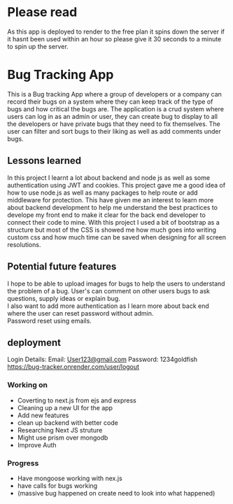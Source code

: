# Please read
As this app is deployed to render to the free plan it spins down the server if it hasnt been used within an hour so please give it 30 seconds to a minute to spin up the server. 


# Bug Tracking App

This is a Bug tracking App where a group of developers or a company can record their bugs on a system where they can keep track of the type of bugs and how critical the bugs are. The application is a crud system where users can log in as an admin or user, they can create bug to display to all the developers or have private bugs that they need to fix themselves. The user can filter and sort bugs to their liking as well as add comments under bugs.

## Lessons learned

In this project I learnt a lot about backend and node js as well as some authentication using JWT and cookies. This project gave me a good idea of how to use node.js as well as many packages to help route or add middleware for protection. This have given me an interest to learn more about backend development to help me understand the best practices to develope my front end to make it clear for the back end developer to connect their code to mine. With this project I used a bit of bootstrap as a structure but most of the CSS is showed me how much goes into writing custom css and how much time can be saved when designing for all screen resolutions.

## Potential future features

I hope to be able to upload images for bugs to help the users to understand the problem of a bug.
User's can comment on other users bugs to ask questions, supply ideas or explain bug.  
I also want to add more authentication as I learn more about back end where the user can reset password without admin.  
Password reset using emails.

## deployment

Login Details:
Email: User123@gmail.com Password: 1234goldfish
https://bug-tracker.onrender.com/user/logout

### Working on

- Coverting to next.js from ejs and express 
- Cleaning up a new UI for the app
- Add new features
- clean up backend with better code
- Researching Next JS struture
- Might use prism over mongodb
- Improve Auth
  
### Progress
- Have mongoose working with nex.js
- have calls for bugs working
- (massive bug happened on create need to look into what happened)
